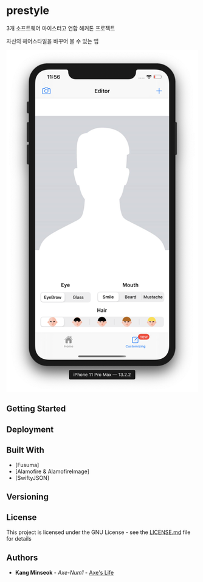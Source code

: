 # prestyle
3개 소프트웨어 마이스터고 연합 해커톤 프로젝트

자신의 헤어스타일을 바꾸어 볼 수 있는 앱

![MainUI](./image/MainUI.png)


## Getting Started

## Deployment

## Built With

* [Fusuma]
* [Alamofire & AlamofireImage]
* [SwiftyJSON]

## Versioning

## License

This project is licensed under the GNU License - see the [LICENSE.md](https://github.com/Axe-Num1/Dandi_iOS/blob/master/LICENSE) file for details

## Authors

* **Kang Minseok** - *Axe-Num1* - [Axe's Life](https://axe-num1.tistory.com)
